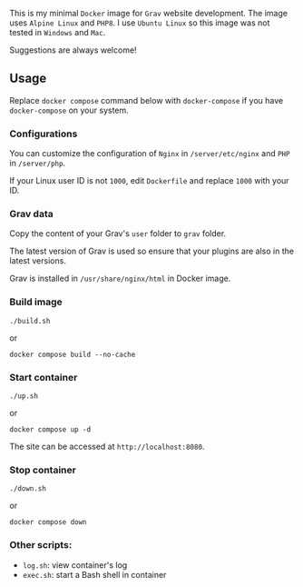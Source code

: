 This is my minimal `Docker` image for `Grav` website development. The image uses `Alpine Linux` and `PHP8`. I use `Ubuntu Linux` so this image was not tested in `Windows` and `Mac`.

Suggestions are always welcome!

## Usage

Replace `docker compose` command below with `docker-compose` if you have `docker-compose` on your system.

### Configurations

You can customize the configuration of `Nginx` in `/server/etc/nginx` and `PHP` in `/server/php`.

If your Linux user ID is not `1000`, edit `Dockerfile` and replace `1000` with your ID.

### Grav data

Copy the content of your Grav's `user` folder to `grav` folder.

The latest version of Grav is used so ensure that your plugins are also in the latest versions.

Grav is installed in `/usr/share/nginx/html` in Docker image.

### Build image

    ./build.sh

or

    docker compose build --no-cache

### Start container

    ./up.sh

or

    docker compose up -d

The site can be accessed at `http://localhost:8080`.

### Stop container

    ./down.sh

or

    docker compose down

### Other scripts:

* `log.sh`: view container's log
* `exec.sh`: start a Bash shell in container

